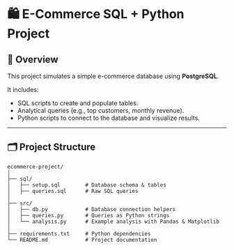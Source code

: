 # 🛍️ E-Commerce SQL + Python Project

## 📌 Overview
This project simulates a simple e-commerce database using **PostgreSQL**.  

It includes:
- SQL scripts to create and populate tables.
- Analytical queries (e.g., top customers, monthly revenue).
- Python scripts to connect to the database and visualize results.

---

## 🗂️ Project Structure

```text
ecommerce-project/
│
├── sql/
│   ├── setup.sql        # Database schema & tables
│   ├── queries.sql      # Raw SQL queries
│
├── src/
│   ├── db.py            # Database connection helpers
│   ├── queries.py       # Queries as Python strings
│   └── analysis.py      # Example analysis with Pandas & Matplotlib
│
├── requirements.txt     # Python dependencies
└── README.md            # Project documentation


